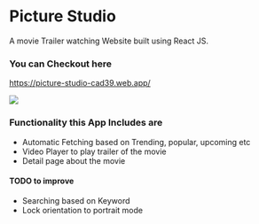 # Picture Studio
A movie Trailer watching Website built using React JS.

### You can Checkout here 
https://picture-studio-cad39.web.app/

<img  src="https://user-images.githubusercontent.com/19578447/89715724-54a36300-d9c5-11ea-939f-145a37ef194d.png">

### Functionality this App Includes are
- Automatic Fetching based on Trending, popular, upcoming etc
-  Video Player to play trailer of the movie
- Detail page about the movie

#### TODO to improve
- Searching based on Keyword
- Lock orientation to portrait mode


